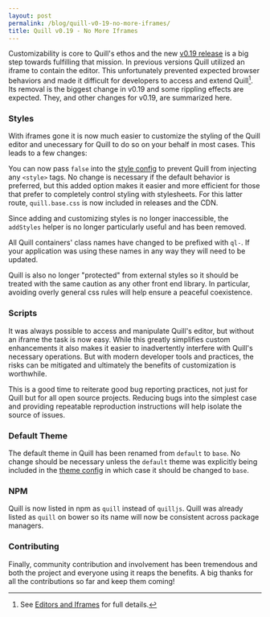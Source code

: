 ```yaml
---
layout: post
permalink: /blog/quill-v0-19-no-more-iframes/
title: Quill v0.19 - No More Iframes
---
```


Customizability is core to Quill's ethos and the new [v0.19 release](https://github.com/quilljs/quill/releases/tag/v0.19.0) is a big step towards fulfilling that mission. In previous versions Quill utilized an iframe to contain the editor. This unfortunately prevented expected browser behaviors and made it difficult for developers to access and extend Quill[^1]. Its removal is the biggest change in v0.19 and some rippling effects are expected. They, and other changes for v0.19, are summarized here.


### Styles

With iframes gone it is now much easier to customize the styling of the Quill editor and unecessary for Quill to do so on your behalf in most cases. This leads to a few changes:

You can now pass `false` into the [style config](/docs/configuration/#styles) to prevent Quill from injecting any `<style>` tags. No change is necessary if the default behavior is preferred, but this added option makes it easier and more efficient for those that prefer to completely control styling with stylesheets. For this latter route, `quill.base.css` is now included in releases and the CDN.

<!-- more -->

Since adding and customizing styles is no longer inaccessible, the `addStyles` helper is no longer particularly useful and has been removed.

All Quill containers' class names have changed to be prefixed with `ql-`. If your application was using these names in any way they will need to be updated.

Quill is also no longer "protected" from external styles so it should be treated with the same caution as any other front end library. In particular, avoiding overly general css rules will help ensure a peaceful coexistence.


### Scripts

It was always possible to access and manipulate Quill's editor, but without an iframe the task is now easy. While this greatly simplifies custom enhancements it also makes it easier to inadvertently interfere with Quill's necessary operations. But with modern developer tools and practices, the risks can be mitigated and ultimately the benefits of customization is worthwhile.

This is a good time to reiterate good bug reporting practices, not just for Quill but for all open source projects. Reducing bugs into the simplest case and providing repeatable reproduction instructions will help isolate the source of issues.


### Default Theme

The default theme in Quill has been renamed from `default` to `base`. No change should be necessary unless the `default` theme was explicitly being included in the [theme config](/docs/configuration/#theme) in which case it should be changed to `base`.


### NPM

Quill is now listed in npm as `quill` instead of `quilljs`. Quill was already listed as `quill` on bower so its name will now be consistent across package managers.


### Contributing

Finally, community contribution and involvement has been tremendous and both the project and everyone using it reaps the benefits. A big thanks for all the contributions so far and keep them coming!


[^1]: See [Editors and Iframes](https://www.jasonchen.me/editors-and-iframes/) for full details.
